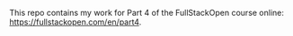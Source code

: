 This repo contains my work for Part 4 of the FullStackOpen course online: https://fullstackopen.com/en/part4.

